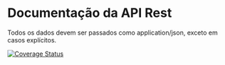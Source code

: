 # Documentação da API Rest

Todos os dados devem ser passados como application/json, exceto em casos explícitos.

[![Coverage Status](https://coveralls.io/repos/github/marlonelima/instagram/badge.svg?branch=main&id=5)](https://coveralls.io/github/marlonelima/instagram?branch=main)
